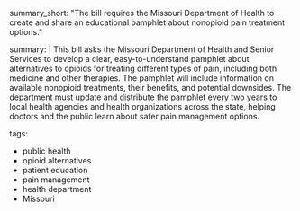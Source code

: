 summary_short: "The bill requires the Missouri Department of Health to create and share an educational pamphlet about nonopioid pain treatment options."

summary: |
  This bill asks the Missouri Department of Health and Senior Services to develop a clear, easy-to-understand pamphlet about alternatives to opioids for treating different types of pain, including both medicine and other therapies. The pamphlet will include information on available nonopioid treatments, their benefits, and potential downsides. The department must update and distribute the pamphlet every two years to local health agencies and health organizations across the state, helping doctors and the public learn about safer pain management options.

tags:
  - public health
  - opioid alternatives
  - patient education
  - pain management
  - health department
  - Missouri
